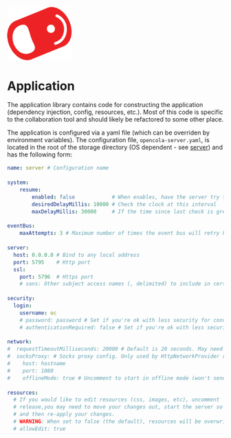 <img src="../../../img/pull-tab.svg" width="150" alt="OpenCola"/>

# Application

The application library contains code for constructing the application (dependency injection, config, resources, etc.). 
Most of this code is specific to the collaboration tool and should likely be refactored to some other place.

The application is configured via a yaml file (which can be overriden by environment variables). The configuration file, `opencola-server.yaml`, is located in the root of the storage directory (OS dependent - see [server](../../server/README.md)) and has the following form:

```yaml
name: server # Configuration name

system: 
    resume: 
        enabled: false            # When enables, have the server try to detect wake from sleep (not super reliable)
        desiredDelayMillis: 10000 # Check the clock at this interval
        maxDelayMillis: 30000     # If the time since last check is greater than this, raise a resume event

eventBus:
    maxAttempts: 3 # Maximum number of times the event bus will retry handling an event on exception

server:
  host: 0.0.0.0 # Bind to any local address
  port: 5795    # Http port
  ssl:
    port: 5796  # Https port
    # sans: Other subject access names (, delimited) to include in cert. This is usually done automatically.

security:
  login:
    username: oc
    # password: password # Set if you're ok with less security for convenience 
    # authenticationRequired: false # Set if you're ok with less security for convenience    

network:
#  requestTimeoutMilliseconds: 20000 # Default is 20 seconds. May need to adjust for higher latency environments
#  socksProxy: # Socks proxy config. Only used by HttpNetworkProvider right now
#    host: hostname
#    port: 1080
#    offlineMode: true # Uncomment to start in offline mode (won't send / revieve any requests)

resources:
  # If you would like to edit resources (css, images, etc), uncomment 'allowEdit: true' below. When updating to a new
  # release,you may need to move your changes out, start the server so that new versions of the resources are created,
  # and then re-apply your changes.
  # WARNING: When set to false (the default), resources will be overwritten on server restart.
  # allowEdit: true

```
